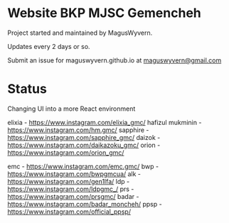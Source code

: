 # Website BKP MJSC Gemencheh

Project started and maintained by MagusWyvern.

Updates every 2 days or so.

Submit an issue for maguswyvern.github.io at maguswyvern@gmail.com

# Status

Changing UI into a more React environment


elixia - https://www.instagram.com/elixia_gmc/
hafizul mukminin - https://www.instagram.com/hm.gmc/
sapphire - https://www.instagram.com/sapphire_gmc/
daizok - https://www.instagram.com/daikazoku_gmc/
orion - https://www.instagram.com/orion_gmc/

emc - https://www.instagram.com/emc.gmc/
bwp - https://www.instagram.com/bwpgmcua/
alk - https://www.instagram.com/gen1lfa/
ldp - https://www.instagram.com/ldpgmc_/
prs - https://www.instagram.com/prsgmc/
badar - https://www.instagram.com/badar_moncheh/
ppsp - https://www.instagram.com/official_ppsp/
